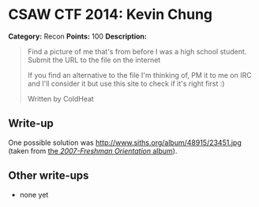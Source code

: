 # CSAW CTF 2014: Kevin Chung

**Category:** Recon
**Points:** 100
**Description:**

> Find a picture of me that's from before I was a high school student. Submit the URL to the file on the internet
>
> If you find an alternative to the file I'm thinking of, PM it to me on IRC and I'll consider it but use this site to check if it's right first :)
>
> Written by ColdHeat

## Write-up

One possible solution was <http://www.siths.org/album/48915/23451.jpg> (taken from [the _2007-Freshman Orientation_ album](http://www.siths.org/apps/album/#albumREC_ID=24884&s=0)).

## Other write-ups

* none yet
